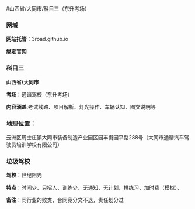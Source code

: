 #山西省/大同市/科目三（东升考场）

###  网域

**网站托管**：3road.github.io

**绑定官网**

### 科目三

**山西省/大同市**

**考场**：通谐驾校（东升考场）

**内容涵盖**:考试线路、项目解析、灯光操作、车辆认知、图文说明等

### 地理位置：

云洲区周士庄镇大同市装备制造产业园区园丰街园平路288号（大同市通谐汽车驾驶员培训学校有限公司）

### 垃圾驾校

**驾校**：世纪阳光

**特点**：时间少、只招人、训练少、无通知、无计划、排练习、加时费（模拟）、

**备注**：同行业的败类，合同竟分文不退，责任划分过
